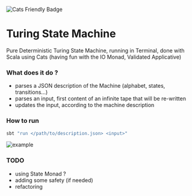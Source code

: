![Cats Friendly Badge](https://typelevel.org/cats/img/cats-badge-tiny.png)

Turing State Machine
=

Pure Deterministic Turing State Machine, running in Terminal, done with Scala using Cats (having fun with the IO Monad, Validated Applicative)

### What does it do ?
 - parses a JSON description of the Machine (alphabet, states, transitions...)
 - parses an input, first content of an infinite tape that will be re-written
 - updates the input, according to the machine description
 
### How to run
 ```bash
 sbt "run </path/to/description.json> <input>"
 ```
![example](https://i.ibb.co/VJn6sQh/Capture-d-e-cran-2019-08-13-a-19-01-45.png)

### TODO
 - using State Monad ?
 - adding some safety (if needed)
 - refactoring